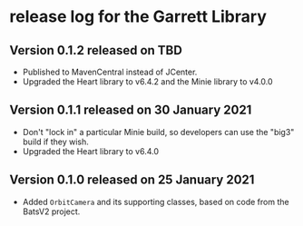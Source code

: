 # release log for the Garrett Library

## Version 0.1.2 released on TBD

+ Published to MavenCentral instead of JCenter.
+ Upgraded the Heart library to v6.4.2 and the Minie library to v4.0.0

## Version 0.1.1 released on 30 January 2021

+ Don't "lock in" a particular Minie build, so developers can use the "big3"
  build if they wish.
+ Upgraded the Heart library to v6.4.0

## Version 0.1.0 released on 25 January 2021

+ Added `OrbitCamera` and its supporting classes, based on code
  from the BatsV2 project.
